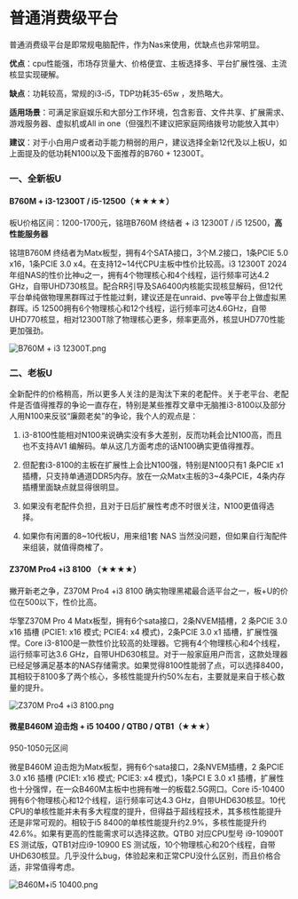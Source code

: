 # 普通消费级平台

普通消费级平台是即常规电脑配件，作为Nas来使用，优缺点也非常明显。

**优点**：cpu性能强，市场存货量大、价格便宜、主板选择多、平台扩展性强、主流核显实现硬解。

**缺点**：功耗较高，常规的i3-i5，TDP功耗35-65w ，发热略大。

**适用场景**：可满足家庭娱乐和大部分工作环境，包含影音、文件共享、扩展需求、游戏服务器、虚拟机或All in one（但强烈不建议把家庭网络拨号功能放入其中）

**建议**：对于小白用户或者动手能力稍弱的用户，建议选择全新12代及以上板U，如上面提及的低功耗N100以及下面推荐的B760 + 12300T。

### 一、全新板U



#### B760M + i3-12300T / i5-12500（★★★★）

板U价格区间：1200-1700元，铭瑄B760M 终结者 + i3 12300T / i5 12500，**高性能服务器**

铭瑄B760M 终结者为Matx板型，拥有4个SATA接口，3个M.2接口，1条PCIE 5.0 x16，1条PCIE 3.0 x4。在支持12~14代CPU主板中性价比较高。i3 12300T 2024年组NAS的性价比神u之一，拥有4个物理核心和4个线程，运行频率可达4.2 GHz，自带UHD730核显。配合RR引导及SA6400内核能实现核显解码，但12代平台单纯做物理黑群晖过于性能过剩，建议还是在unraid、pve等平台上做虚拟黑群晖。i5 12500拥有6个物理核心和12个线程，运行频率可达4.6GHz，自带UHD770核显，相对12300T除了物理核心更多，频率更高外，核显UHD770性能更加强劲。



![B760M + i3 12300T.png](https://pic.nas-u.top/309638164.png)



### 二、老板U

全新配件的价格稍高，所以更多人关注的是淘汰下来的老配件。关于老平台、老配件是否值得推荐的争论一直存在，特别是某些推荐文章中无脑推i3-8100以及部分人用N100来反驳“廉颇老矣”的争论，我个人的观点是：

1. i3-8100性能相对N100来说确实没有多大差别，反而功耗会比N100高，而且也不支持AV1 编解码。单从这几方面考虑的话N100确实更值得推荐。

2. 但配套i3-8100的主板在扩展性上会比N100强，特别是N100只有1 条PCIE x1 插槽，只支持单通道DDR5内存。放在一众Matx主板的3~4条PCIE，4条内存插槽里面缺点就显得很明显。
3. 如果没有老配件负担，且对于日后扩展性考虑不时很关注，N100更值得选择。
4. 如果你有闲置的8~10代板U，用来组1套 NAS 当然没问题，但如果自行淘配件来组装，就值得商榷了。

#### Z370M Pro4 +i3 8100 （★★★★）

撇开新老之争，Z370M Pro4 +i3 8100 确实物理黑裙最合适平台之一，板+U的价位在500以下，性价比高。

华擎Z370M Pro 4 Matx板型，拥有6个sata接口，2条NVEM插槽，2 条PCIE 3.0 x16 插槽 (PCIE1: x16 模式; PCIE4: x4 模式)，2条PCIE 3.0 x1 插槽，扩展性强悍。Core i3-8100是一款性价比较高的处理器。它拥有4个物理核心和4个线程，运行频率可达3.6 GHz，自带UHD630核显。对于一般家庭用户而言，这款处理器已经足够满足基本的NAS存储需求。如果觉得8100性能弱了点，可以选择8400，其相较于8100多了两个核心，多核性能提升约50%左右，主要就是来自于核心数量的提升。

![Z370M Pro4 +i3 8100.png](https://pic.nas-u.top/3416252304.png)

#### 微星B460M 迫击炮 + i5 10400 / QTB0 / QTB1（★★★）

950-1050元区间

微星B460M 迫击炮为Matx板型，拥有6个sata接口，2条NVEM插槽，2 条PCIE 3.0 x16 插槽 (PCIE1: x16 模式; PCIE3: x4 模式)，1条PCI E 3.0 x1 插槽，扩展性也十分强悍，在一众B460M主板中也拥有唯一的板载2.5G网口。Core i5-10400拥有6个物理核心和12个线程，运行频率可达4.3 GHz，自带UHD630核显。10代CPU的单核性能并未有多大程度的提升，但得益于超线程技术，其多核性能提升还是非常可观的。相较于i5 8400的单核性能提升约2.9%，多核性能提升约42.6%。如果有更高的性能需求可以选择这款。QTB0 对应CPU型号 i9-10900T ES 测试版，QTB1对应i9-10900 ES 测试版，10个物理核心和20个线程，自带UHD630核显。几乎没什么bug，体验起来和正常CPU没什么区别，而且价格合适，非常值得考虑。

![B460M+i5 10400.png](https://pic.nas-u.top/2377725322.png)



